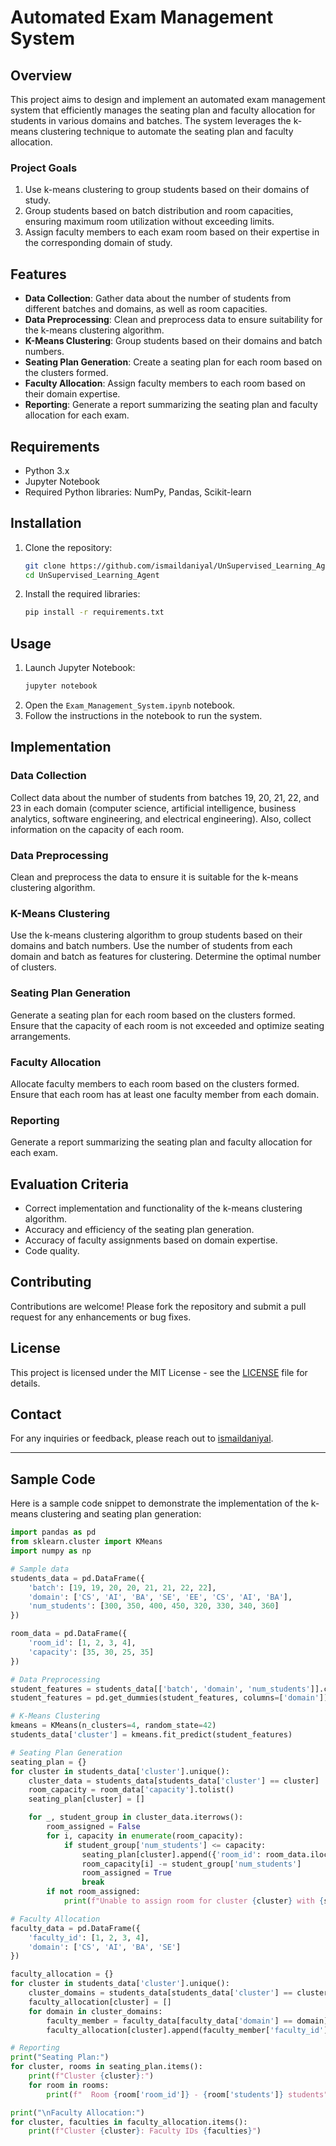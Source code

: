 # Automated Exam Management System

## Overview
This project aims to design and implement an automated exam management system that efficiently manages the seating plan and faculty allocation for students in various domains and batches. The system leverages the k-means clustering technique to automate the seating plan and faculty allocation.

### Project Goals
1. Use k-means clustering to group students based on their domains of study.
2. Group students based on batch distribution and room capacities, ensuring maximum room utilization without exceeding limits.
3. Assign faculty members to each exam room based on their expertise in the corresponding domain of study.

## Features
- **Data Collection**: Gather data about the number of students from different batches and domains, as well as room capacities.
- **Data Preprocessing**: Clean and preprocess data to ensure suitability for the k-means clustering algorithm.
- **K-Means Clustering**: Group students based on their domains and batch numbers.
- **Seating Plan Generation**: Create a seating plan for each room based on the clusters formed.
- **Faculty Allocation**: Assign faculty members to each room based on their domain expertise.
- **Reporting**: Generate a report summarizing the seating plan and faculty allocation for each exam.

## Requirements
- Python 3.x
- Jupyter Notebook
- Required Python libraries: NumPy, Pandas, Scikit-learn

## Installation
1. Clone the repository:
    ```bash
    git clone https://github.com/ismaildaniyal/UnSupervised_Learning_Agent.git
    cd UnSupervised_Learning_Agent
    ```
2. Install the required libraries:
    ```bash
    pip install -r requirements.txt
    ```

## Usage
1. Launch Jupyter Notebook:
    ```bash
    jupyter notebook
    ```
2. Open the `Exam_Management_System.ipynb` notebook.
3. Follow the instructions in the notebook to run the system.

## Implementation
### Data Collection
Collect data about the number of students from batches 19, 20, 21, 22, and 23 in each domain (computer science, artificial intelligence, business analytics, software engineering, and electrical engineering). Also, collect information on the capacity of each room.

### Data Preprocessing
Clean and preprocess the data to ensure it is suitable for the k-means clustering algorithm.

### K-Means Clustering
Use the k-means clustering algorithm to group students based on their domains and batch numbers. Use the number of students from each domain and batch as features for clustering. Determine the optimal number of clusters.

### Seating Plan Generation
Generate a seating plan for each room based on the clusters formed. Ensure that the capacity of each room is not exceeded and optimize seating arrangements.

### Faculty Allocation
Allocate faculty members to each room based on the clusters formed. Ensure that each room has at least one faculty member from each domain.

### Reporting
Generate a report summarizing the seating plan and faculty allocation for each exam.

## Evaluation Criteria
- Correct implementation and functionality of the k-means clustering algorithm.
- Accuracy and efficiency of the seating plan generation.
- Accuracy of faculty assignments based on domain expertise.
- Code quality.

## Contributing
Contributions are welcome! Please fork the repository and submit a pull request for any enhancements or bug fixes.

## License
This project is licensed under the MIT License - see the [LICENSE](LICENSE) file for details.

## Contact
For any inquiries or feedback, please reach out to [ismaildaniyal](https://github.com/ismaildaniyal).

---

## Sample Code

Here is a sample code snippet to demonstrate the implementation of the k-means clustering and seating plan generation:

```python
import pandas as pd
from sklearn.cluster import KMeans
import numpy as np

# Sample data
students_data = pd.DataFrame({
    'batch': [19, 19, 20, 20, 21, 21, 22, 22],
    'domain': ['CS', 'AI', 'BA', 'SE', 'EE', 'CS', 'AI', 'BA'],
    'num_students': [300, 350, 400, 450, 320, 330, 340, 360]
})

room_data = pd.DataFrame({
    'room_id': [1, 2, 3, 4],
    'capacity': [35, 30, 25, 35]
})

# Data Preprocessing
student_features = students_data[['batch', 'domain', 'num_students']].copy()
student_features = pd.get_dummies(student_features, columns=['domain'])

# K-Means Clustering
kmeans = KMeans(n_clusters=4, random_state=42)
students_data['cluster'] = kmeans.fit_predict(student_features)

# Seating Plan Generation
seating_plan = {}
for cluster in students_data['cluster'].unique():
    cluster_data = students_data[students_data['cluster'] == cluster]
    room_capacity = room_data['capacity'].tolist()
    seating_plan[cluster] = []

    for _, student_group in cluster_data.iterrows():
        room_assigned = False
        for i, capacity in enumerate(room_capacity):
            if student_group['num_students'] <= capacity:
                seating_plan[cluster].append({'room_id': room_data.iloc[i]['room_id'], 'students': student_group['num_students']})
                room_capacity[i] -= student_group['num_students']
                room_assigned = True
                break
        if not room_assigned:
            print(f"Unable to assign room for cluster {cluster} with {student_group['num_students']} students")

# Faculty Allocation
faculty_data = pd.DataFrame({
    'faculty_id': [1, 2, 3, 4],
    'domain': ['CS', 'AI', 'BA', 'SE']
})

faculty_allocation = {}
for cluster in students_data['cluster'].unique():
    cluster_domains = students_data[students_data['cluster'] == cluster]['domain'].unique()
    faculty_allocation[cluster] = []
    for domain in cluster_domains:
        faculty_member = faculty_data[faculty_data['domain'] == domain].iloc[0]
        faculty_allocation[cluster].append(faculty_member['faculty_id'])

# Reporting
print("Seating Plan:")
for cluster, rooms in seating_plan.items():
    print(f"Cluster {cluster}:")
    for room in rooms:
        print(f"  Room {room['room_id']} - {room['students']} students")

print("\nFaculty Allocation:")
for cluster, faculties in faculty_allocation.items():
    print(f"Cluster {cluster}: Faculty IDs {faculties}")
